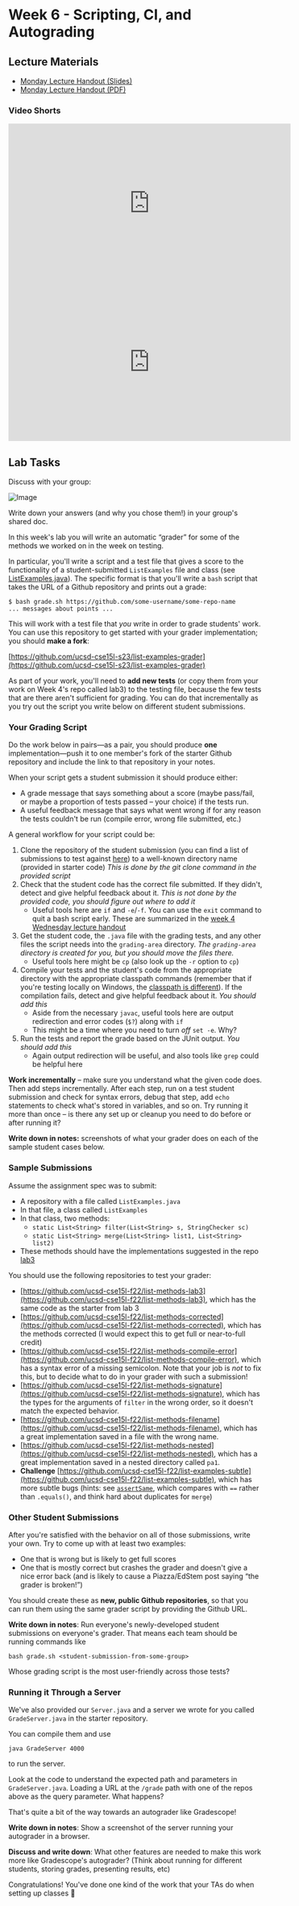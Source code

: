 # Week 6 - Scripting, CI, and Autograding

## Lecture Materials

- [Monday Lecture Handout (Slides)](https://docs.google.com/presentation/d/12uJMpqCtK4eky0nco598ltxUuwP_wqQy/edit?usp=sharing&ouid=109342588918218787603&rtpof=true&sd=true)
- [Monday Lecture Handout (PDF)](https://drive.google.com/file/d/1UqCrST7Cd_-e8aJkHdmmBUyrYNbrPbHw/view?usp=sharing)

### Video Shorts

<iframe width="560" height="315" src="https://www.youtube-nocookie.com/embed/z_iR6mXNvO8?cc_load_policy=1" title="YouTube video player" frameborder="0" allow="accelerometer; autoplay; clipboard-write; encrypted-media; gyroscope; picture-in-picture; web-share" allowfullscreen></iframe>

<iframe width="560" height="315" src="https://www.youtube-nocookie.com/embed/1BF1mqHwESw?cc_load_policy=1" title="YouTube video player" frameborder="0" allow="accelerometer; autoplay; clipboard-write; encrypted-media; gyroscope; picture-in-picture; web-share" allowfullscreen></iframe>

## Lab Tasks

Discuss with your group:
    
![Image](../../images/three_rooms_question.png)
    
Write down your answers (and why you chose them!) in your group's shared doc.

In this week's lab you will write an automatic “grader” for some of the
methods we worked on in the week on testing.

In particular, you'll write a script and a test file that gives a score to the
functionality of a student-submitted `ListExamples` file and class (see
[ListExamples.java](https://github.com/ucsd-cse15l-f23/lab3/blob/main/ListExamples.java)).
The specific format is that you'll write a `bash` script that takes the URL of
a Github repository and prints out a grade:

```
$ bash grade.sh https://github.com/some-username/some-repo-name
... messages about points ...
```

This will work with a test file that _you_ write in order to grade students'
work. You can use this repository to get started with your grader
implementation; you should **make a fork**:

[https://github.com/ucsd-cse15l-s23/list-examples-grader](https://github.com/ucsd-cse15l-s23/list-examples-grader)

As part of your work, you'll need to **add new tests** (or copy them from your
work on Week 4's repo called lab3) to the testing file, because the few tests that are there
aren't sufficient for grading. You can do that incrementally as you try out the
script you write below on different student submissions.

### Your Grading Script

Do the work below in pairs—as a pair, you should produce **one**
implementation—push it to one member's fork of the starter Github repository
and include the link to that repository in your notes.

When your script gets a student submission it should produce either:

- A grade message that says something about a score (maybe pass/fail, or maybe
  a proportion of tests passed – your choice) if the tests run.
- A useful feedback message that says what went wrong if for any reason the
  tests couldn't be run (compile error, wrong file submitted, etc.)

A general workflow for your script could be:

1. Clone the repository of the student submission (you can find a list of submissions to test against [here](#sample-submissions)) to a well-known directory
name (provided in starter code) _This is done by the git clone command in the
provided script_
2. Check that the student code has the correct file submitted. If they didn't,
detect and give helpful feedback about it. _This is not done by the provided
code, you should figure out where to add it_
      - Useful tools here are `if` and `-e`/`-f`. You can use the `exit` command to
    quit a bash script early. These are summarized in the [week 4 Wednesday
    lecture
    handout](https://docs.google.com/presentation/d/13iOKAl6k-1018WpEJJIRf3UIzYnpfUdm/edit?usp=sharing&ouid=109342588918218787603&rtpof=true&sd=true)
3. Get the student code, the `.java` file with the grading tests, and any other
files the script needs into the `grading-area` directory. _The `grading-area`
directory is created for you, but you should move the files there._
      - Useful tools here might be `cp` (also look up the `-r` option to `cp`)
4. Compile your tests and the student's code from the appropriate directory
with the appropriate classpath commands (remember that if you're testing
locally on Windows, the [classpath is
different](https://ucsd-cse15l-w24.github.io/week4/index.html#:~:text=OK%20(2%20tests)-,WINDOWS%20USERS%3A,-local%20%24%20javac%20%2Dcp)). If the compilation fails, detect and
give helpful feedback about it. _You should add this_
      - Aside from the necessary `javac`, useful tools here are output redirection
    and error codes (`$?`) along with `if`
      - This might be a time where you need to turn _off_ `set -e`. Why?
5. Run the tests and report the grade based on the JUnit output. _You should add this_
      - Again output redirection will be useful, and also tools like `grep` could
    be helpful here

**Work incrementally** – make sure you understand what the given code does. Then
add steps incrementally. After each step, run on a test student submission and
check for syntax errors, debug that step, add `echo` statements to check what's
stored in variables, and so on. Try running it more than once – is there any set
up or cleanup you need to do before or after running it?

**Write down in notes:** screenshots of what your grader does on each of the
sample student cases below.

### Sample Submissions

Assume the assignment spec was to submit:

- A repository with a file called `ListExamples.java`
- In that file, a class called `ListExamples`
- In that class, two methods:
  - `static List<String> filter(List<String> s, StringChecker sc)`
  - `static List<String> merge(List<String> list1, List<String> list2)`
- These methods should have the implementations suggested in the repo [lab3](/week4/)

You should use the following repositories to test your grader:

- [https://github.com/ucsd-cse15l-f22/list-methods-lab3](https://github.com/ucsd-cse15l-f22/list-methods-lab3),
  which has the same code as the starter from lab 3
- [https://github.com/ucsd-cse15l-f22/list-methods-corrected](https://github.com/ucsd-cse15l-f22/list-methods-corrected),
  which has the methods corrected (I would expect this to get full or
  near-to-full credit)
- [https://github.com/ucsd-cse15l-f22/list-methods-compile-error](https://github.com/ucsd-cse15l-f22/list-methods-compile-error),
  which has a syntax error of a missing semicolon. Note that your job is _not_
  to fix this, but to decide what to do in your grader with such a submission!
- [https://github.com/ucsd-cse15l-f22/list-methods-signature](https://github.com/ucsd-cse15l-f22/list-methods-signature),
  which has the types for the arguments of `filter` in the wrong order, so it
  doesn't match the expected behavior.
- [https://github.com/ucsd-cse15l-f22/list-methods-filename](https://github.com/ucsd-cse15l-f22/list-methods-filename),
  which has a great implementation saved in a file with the wrong name.
- [https://github.com/ucsd-cse15l-f22/list-methods-nested](https://github.com/ucsd-cse15l-f22/list-methods-nested),
  which has a great implementation saved in a nested directory called `pa1`.
- **Challenge**
  [https://github.com/ucsd-cse15l-f22/list-examples-subtle](https://github.com/ucsd-cse15l-f22/list-examples-subtle),
  which has more subtle bugs (hints: see
  [`assertSame`](https://javadoc.io/doc/junit/junit/latest/index.html), which
  compares with `==` rather than `.equals()`, and think hard about duplicates
  for `merge`)

### Other Student Submissions

After you're satisfied with the behavior on all of those submissions, write
your own. Try to come up with at least two examples:

- One that is wrong but is likely to get full scores
- One that is mostly correct but crashes the grader and doesn't give a nice
  error back (and is likely to cause a Piazza/EdStem post saying “the grader
  is broken!”)

You should create these as **new, public Github repositories**, so that you can
run them using the same grader script by providing the Github URL.

**Write down in notes**: Run everyone's newly-developed student submissions on
everyone's grader. That means each team should be running commands like

```
bash grade.sh <student-submission-from-some-group>
```

Whose grading script is the most user-friendly across those tests?

### Running it Through a Server

We've also provided our `Server.java` and a server we wrote for you called
`GradeServer.java` in the starter repository.

You can compile them and use

```
java GradeServer 4000
```

to run the server.

Look at the code to understand the expected path and parameters in
`GradeServer.java`. Loading a URL at the `/grade` path with one of the repos
above as the query parameter. What happens?

That's quite a bit of the way towards an autograder like Gradescope!

**Write down in notes**: Show a screenshot of the server running your
autograder in a browser.

**Discuss and write down**: What other features are needed to make this work
more like Gradescope's autograder? (Think about running for different students,
storing grades, presenting results, etc)

Congratulations! You've done one kind of the work that your TAs do when setting
up classes 🙂
